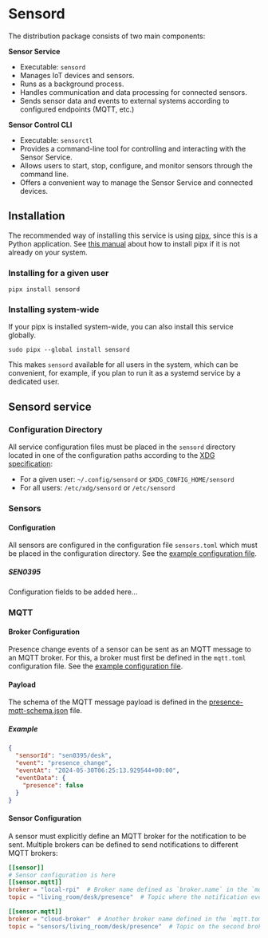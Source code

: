 # Sensord
The distribution package consists of two main components:

**Sensor Service**
- Executable: `sensord`
- Manages IoT devices and sensors.
- Runs as a background process.
- Handles communication and data processing for connected sensors.
- Sends sensor data and events to external systems according to configured endpoints (MQTT, etc.)

**Sensor Control CLI**
- Executable: `sensorctl`
- Provides a command-line tool for controlling and interacting with the Sensor Service.
- Allows users to start, stop, configure, and monitor sensors through the command line.
- Offers a convenient way to manage the Sensor Service and connected devices.

## Installation
The recommended way of installing this service is using [pipx](https://pipx.pypa.io/stable/), 
since this is a Python application. See [this manual](https://pipx.pypa.io/stable/installation/) about how to install
pipx if it is not already on your system.

### Installing for a given user
```commandline
pipx install sensord
```

### Installing system-wide
If your pipx is installed system-wide, you can also install this service globally.
```commandline
sudo pipx --global install sensord
```
This makes `sensord` available for all users in the system, which can be convenient, for example, if you plan to
run it as a systemd service by a dedicated user.

## Sensord service
### Configuration Directory
All service configuration files must be placed in the `sensord` directory located in one of the configuration paths 
according to the [XDG specification](https://specifications.freedesktop.org/basedir-spec/basedir-spec-latest.html):
- For a given user: `~/.config/sensord` or `$XDG_CONFIG_HOME/sensord`
- For all users: `/etc/xdg/sensord` or `/etc/sensord`

### Sensors
#### Configuration
All sensors are configured in the configuration file `sensors.toml` which must be placed in the configuration directory. 
See the [example configuration file](examples/sensors.toml).

##### SEN0395
Configuration fields to be added here...

### MQTT
#### Broker Configuration
Presence change events of a sensor can be sent as an MQTT message to an MQTT broker. For this, a broker must first be
defined in the `mqtt.toml` configuration file. See the [example configuration file](examples/mqtt.toml).

#### Payload
The schema of the MQTT message payload is defined in the [presence-mqtt-schema.json](doc/presence-mqtt-schema.json) file.
##### Example
```json
{
  "sensorId": "sen0395/desk",
  "event": "presence_change",
  "eventAt": "2024-05-30T06:25:13.929544+00:00",
  "eventData": {
    "presence": false
  }
}
```

#### Sensor Configuration
A sensor must explicitly define an MQTT broker for the notification to be sent. 
Multiple brokers can be defined to send notifications to different MQTT brokers:
```toml
[[sensor]]
# Sensor configuration is here
[[sensor.mqtt]]
broker = "local-rpi"  # Broker name defined as `broker.name` in the `mqtt.toml` file
topic = "living_room/desk/presence"  # Topic where the notification events are sent

[[sensor.mqtt]]
broker = "cloud-broker"  # Another broker name defined in the `mqtt.toml` file
topic = "sensors/living_room/desk/presence"  # Topic on the second broker
```
